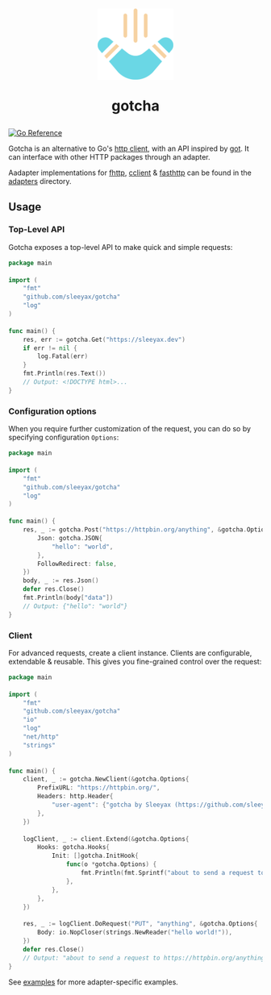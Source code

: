 <h1 align="center">
  <img width="150" src="docs/assets/logo.png" />
  <p>gotcha</p>
</h1>

[![Go Reference](https://pkg.go.dev/badge/github.com/sleeyax/gotcha.svg)](https://pkg.go.dev/github.com/sleeyax/gotcha)

Gotcha is an alternative to Go's [http client](https://golang.org/src/net/http/client.go), 
with an API inspired by [got](https://github.com/sindresorhus/got).
It can interface with other HTTP packages through an adapter.

Aadapter implementations for [fhttp](https://github.com/useflyent/fhttp), [cclient](https://github.com/x04/cclient) & [fasthttp](https://github.com/valyala/fasthttp) can be found in the [adapters](adapters) directory.

## Usage
### Top-Level API
Gotcha exposes a top-level API to make quick and simple requests:
```go
package main

import (
	"fmt"
	"github.com/sleeyax/gotcha"
	"log"
)

func main() {
	res, err := gotcha.Get("https://sleeyax.dev")
	if err != nil {
		log.Fatal(err)
	}
	fmt.Println(res.Text())
	// Output: <!DOCTYPE html>...
}
```
### Configuration options
When you require further customization of the request, you can do so by specifying configuration `Options`:
```go
package main

import (
	"fmt"
	"github.com/sleeyax/gotcha"
	"log"
)

func main() {
	res, _ := gotcha.Post("https://httpbin.org/anything", &gotcha.Options{
		Json: gotcha.JSON{
			"hello": "world",
		},
		FollowRedirect: false,
	})
	body, _ := res.Json()
	defer res.Close()
    fmt.Println(body["data"])
	// Output: {"hello": "world"}
}
```
### Client
For advanced requests, create a client instance.
Clients are configurable, extendable & reusable. This gives you fine-grained control over the request:
```go
package main

import (
	"fmt"
	"github.com/sleeyax/gotcha"
	"io"
	"log"
	"net/http"
	"strings"
)

func main() {
	client, _ := gotcha.NewClient(&gotcha.Options{
		PrefixURL: "https://httpbin.org/",
		Headers: http.Header{
			"user-agent": {"gotcha by Sleeyax (https://github.com/sleeyax/gotcha)"},
		},
	})

	logClient, _ := client.Extend(&gotcha.Options{
		Hooks: gotcha.Hooks{
			Init: []gotcha.InitHook{
				func(o *gotcha.Options) {
					fmt.Println(fmt.Sprintf("about to send a request to %s with method %s", o.FullUrl.String(), o.Method))
				},
			},
		},
	})

	res, _ := logClient.DoRequest("PUT", "anything", &gotcha.Options{
		Body: io.NopCloser(strings.NewReader("hello world!")),
	})
	defer res.Close()
	// Output: "about to send a request to https://httpbin.org/anything with method PUT"
}
```

See [examples](examples) for more adapter-specific examples.
